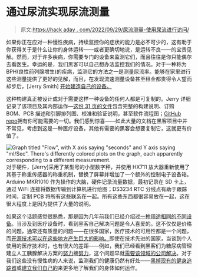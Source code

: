 # 通过尿流实现尿流测量

> 原文:[https://hack aday . com/2022/09/29/尿流测量-使用尿流进行访问/](https://hackaday.com/2022/09/29/urine-flow-measurement-made-accessible-with-uroflow/)

如果你正在应对一种慢性疾病，持续监控你的症状的能力是必不可少的，这有助于你获得关于是什么让你的身体运转——或者更确切地说，是运转不良——的宝贵见解。然而，对于许多疾病，你需要专门的设备来监测它们，而且往往是你只能偶尔去看医生。幸运的是，我们黑客可以自己想办法监控我们的情况。对于一种称为 BPH(良性前列腺增生)的疾病，监测它的方法之一是测量尿流率。能够在家里进行这些测量提供了更好的见解，而且，在发现流速测量设备甚至租金都贵得令人望而却步后，[Jerry Smith] [开始建造自己的设备。](https://hackaday.io/project/187418-uro-flow)

这种构建真正被设计成对于需要这样一种设备的任何人都是可复制的。Jerry 详细记录了该项目及其内部运作—[这份 31 页的文件](https://github.com/jerrygeo/uFlow/blob/main/Uroflow.pdf)包含完整的构建说明、订购 BOM、PCB 描述和引脚排列图、校准和验证说明，甚至软件流程图；[GitHub repo](https://github.com/jerrygeo/uflow)拥有你可能需要的一切。我们感到惊喜——如此大量的文档在黑客项目中并不常见，考虑到这是一种医疗设备，其他有需要的黑客会想要复制它，这就更有价值了。

![Graph titled "Flow", with X axis saying "seconds" and Y axis saying "ml/Sec". There's differently colored plots on the graph, each apparently corresponding to a different measurement.](../Images/2d385f8d75a40ee9644909ef1f9be2f5.png)对于硬件，[Jerry]采用了某型号的小型数字秤，并使用 HX711 放大器重新使用了其基于称重传感器的称重机制，替换了屏幕并增加了一个额外的控制电子设备箱。Arduino MKR1010 作为操作的大脑，硬件记录流量数据，最初记录在 SD 卡上，通过 WiFi 连接将数据传输到计算机进行绘图；DS3234 RTC 分线点有助于跟踪时间，定制 PCB 将所有这些联系在一起。所有这些东西都很容易放在一起，这在很大程度上是因为提供了大量的说明。

如果这个话题感觉很熟悉，那是因为几年前我们已经介绍过[一种用途相同的不同设备](https://hackaday.com/2018/04/01/assess-your-output-with-a-cheap-diy-urine-flowmeter/)。当涉及到医疗设备时，看到黑客自己解决问题是令人喜爱的。这不仅仅是价格的问题，通常还有质量的问题——在很多国家，医疗技术的可用性都是一个问题，而[开源技术可以在这些地方产生巨大的影响。](https://hackaday.com/2018/01/30/making-the-case-for-open-source-medical-devices/)即使在技术先进的国家，当谈到个人使用的医疗技术时，也有很大的差距——例如，我们已经看到黑客们为糖尿病管理建立人工胰腺解决方案的[努力](https://hackaday.com/2017/12/06/woman-gets-diabetes-builds-own-pancreas/)接[努力](https://hackaday.com/2018/08/09/homebrew-pancreas-gets-30-minutes-of-fame/)，这个问题早就[需要该领域的公司解决](https://hackaday.com/2014/07/13/open-source-glucose-monitoring-an-the-front-lines-of-innovation/)。对于我们这些没有慢性病的人来说，监测我们的健康仍然有好处——[黑掉现有的健身追踪器](https://hackaday.com/2018/05/04/hacked-fitness-trackers-aim-to-improve-mental-and-physical-health/)或[建立我们自己的](https://hackaday.com/2022/04/03/tshwatch-helps-you-learn-more-about-yourself/)来更多地了解我们的身体如何运作。